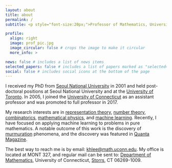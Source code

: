 ```yaml
---
layout: about
title: about
permalink: /
subtitle: <p style="font-size:20px;">Professor of Mathematics, University of Connecticut</p>

profile:
  align: right
  image: prof_pic.jpg
  image_circular: false # crops the image to make it circular
  more_info: >

news: false # includes a list of news items
selected_papers: false # includes a list of papers marked as "selected={true}"
social: false # includes social icons at the bottom of the page
---
```


I received my PhD from <a href="https://en.snu.ac.kr/">Seoul National University</a> in 2001 and held post-doctoral positions at Seoul National University and at the <a href="https://www.utoronto.ca/">University
        of Toronto</a>. In 2005, I joined the <a href="https://uconn.edu/">University of Connecticut</a> as an assistant professor and was promoted to full professor in 2017. 
      
My research interests are in <a href="publications/index.html#RT">representation theory</a>, <a href="publications/index.html#NT">number theory</a>, <a href="publications/index.html#CO">combinatorics</a>, <a href="publications/index.html#MP">mathematical physics</a>, and <a href="publications/index.html#ML">machine learning</a>. Recently, I have focused on applying machine learning to problems in pure mathematics. A notable outcome of this work is the discovery of <a href="https://doi.org/10.1080/10586458.2024.2382361">murmuration</a> phenomena, and the discovery was featured in <a href="https://www.quantamagazine.org/elliptic-curve-murmurations-found-with-ai-take-flight-20240305/">Quanta Magazine</a>.

The best way to reach me is by email: <a href="mailto:khlee@math.uconn.edu">khlee@math.uconn.edu.</a> My office is located at MONT 327, and regular mail can be sent to: <a href="https://math.uconn.edu/">Department of Mathematics</a>, University of Connecticut, <a href="https://www.downtownstorrs.org/">Storrs</a>, CT 06269-1009.
